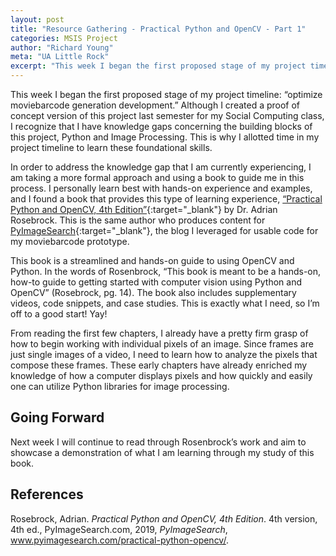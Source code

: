 ```yaml
---
layout: post
title: "Resource Gathering - Practical Python and OpenCV - Part 1"
categories: MSIS Project
author: "Richard Young"
meta: "UA Little Rock"
excerpt: "This week I began the first proposed stage of my project timeline..."
---
```


This week I began the first proposed stage of my project timeline: “optimize moviebarcode generation development.” Although I created a proof of concept version of this project last semester for my Social Computing class, I recognize that I have knowledge gaps concerning the building blocks of this project, Python and Image Processing. This is why I allotted time in my project timeline to learn these foundational skills.

In order to address the knowledge gap that I am currently experiencing, I am taking a more formal approach and using a book to guide me in this process. I personally learn best with hands-on experience and examples, and I found a book that provides this type of learning experience, [“Practical Python and OpenCV, 4th Edition”](https://www.pyimagesearch.com/practical-python-opencv/){:target="_blank"} by Dr. Adrian Rosebrock. This is the same author who produces content for [PyImageSearch](https://PyImageSearch.com){:target="_blank"}, the blog I leveraged for usable code for my moviebarcode prototype. 

This book is a streamlined and hands-on guide to using OpenCV and Python. In the words of Rosenbrock, “This book is meant to be a hands-on, how-to guide to getting started with computer vision using Python and OpenCV” (Rosebrock, pg. 14). The book also includes supplementary videos, code snippets, and case studies. This is exactly what I need, so I’m off to a good start! Yay!

From reading the first few chapters, I already have a pretty firm grasp of how to begin working with individual pixels of an image. Since frames are just single images of a video, I need to learn how to analyze the pixels that compose these frames. These early chapters have already enriched my knowledge of how a computer displays pixels and how quickly and easily one can utilize Python libraries for image processing.

## Going Forward
Next week I will continue to read through Rosenbrock’s work and aim to showcase a demonstration of what I am learning through my study of this book. 
 
## References
 
Rosebrock, Adrian. _Practical Python and OpenCV, 4th Edition_. 4th version, 4th ed., PyImageSearch.com, 2019, _PyImageSearch_, www.pyimagesearch.com/practical-python-opencv/.